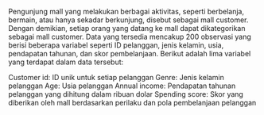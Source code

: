 Pengunjung mall yang melakukan berbagai aktivitas, seperti berbelanja, bermain, atau hanya sekadar berkunjung, disebut sebagai mall customer. Dengan demikian, setiap orang yang datang ke mall dapat dikategorikan sebagai mall customer. Data yang tersedia mencakup 200 observasi yang berisi beberapa variabel seperti ID pelanggan, jenis kelamin, usia, pendapatan tahunan, dan skor pembelanjaan. Berikut adalah lima variabel yang terdapat dalam data tersebut:

Customer id: ID unik untuk setiap pelanggan
Genre: Jenis kelamin pelanggan
Age: Usia pelanggan
Annual income: Pendapatan tahunan pelanggan yang dihitung dalam ribuan dolar
Spending score: Skor yang diberikan oleh mall berdasarkan perilaku dan pola pembelanjaan pelanggan
